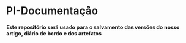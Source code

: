 # PI-Documentação

**Este repositório será usado para o salvamento das versões do nosso artigo, diário de bordo e dos artefatos**
